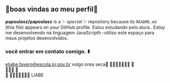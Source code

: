 ## 🧱boas vindas ao meu perfil🧱
**papoulasz/papoulasz** is a ✨ _special_ ✨ repository because its `README.md` (this file) appears on your GitHub profile.
Estou estudando pelo alura..
Estoy me desenvolvendo na linguagem JavaScripth
-utilizo este espaço para meus projetos desenvolvidos. 
### vocẽ entrar em contato comigo. ⬇️ 
eliabe.favero@escola.pr.gov.br
vulgo orea seca🤙
🧱🧱🧱🧱🧱🧱🧱 
🧱               
🧱🧱🧱
🧱                            
🧱
🧱🧱🧱🧱🧱🧱🧱 LIABE
